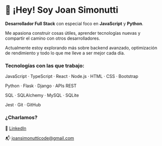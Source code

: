 <!-- 🌌 Joan Simonutti's GitHub README -->

<!-- Decoración opcional tipo ASCII -->
<!-- Podés agregar emojis, arte ASCII o dejarlo minimalista -->

# 👋 ¡Hey! Soy Joan Simonutti

**Desarrollador Full Stack** con especial foco en **JavaScript** y **Python**.  

Me apasiona construir cosas útiles, aprender tecnologías nuevas y compartir el camino con otros desarrolladores.

Actualmente estoy explorando más sobre backend avanzado, optimización de rendimiento y todo lo que me lleve a ser mejor cada día.

### Tecnologías con las que trabajo:

JavaScript · TypeScript · React · Node.js · HTML · CSS · Bootstrap

Python · Flask · Django · APIs REST

SQL · SQLAlchemy · MySQL · SQLite

Jest · Git · GitHub

### ¿Charlamos?
📎 [LinkedIn](https://www.linkedin.com/in/joansimonutti/)  

📬 joansimonutticode@gmail.com
